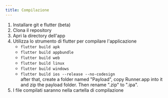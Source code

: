 ```yaml
---
title: Compilazione
---
```


1. Installare git e flutter (beta)
2. Clona il repository
3. Apri la directory dell'app
4. Utilizza lo strumento di flutter per compilare l'applicazione
   - `flutter build apk`
   - `flutter build appbundle`
   - `flutter build web`
   - `flutter build linux`
   - `flutter build windows`
   - `flutter build ios --release --no-codesign`\
      after that, create a folder named "Payload", copy Runner.app into it and zip the payload folder. Then rename ".zip" to ".ipa".
5. I file compilati saranno nella cartella di compilazione
